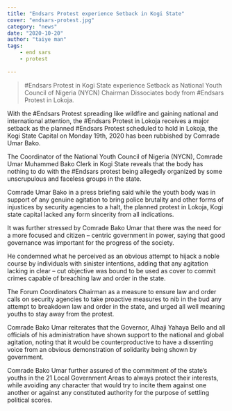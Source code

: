 ```yaml
---
title: "Endsars Protest experience Setback in Kogi State"
cover: "endsars-protest.jpg"
category: "news"
date: "2020-10-20"
author: "taiye man"
tags:
    - end sars
    - protest
    
---
```


<blockquote>#Endsars Protest in Kogi State experience Setback as National Youth Council of Nigeria (NYCN) Chairman Dissociates body from #Endsars Protest in Lokoja.</blockquote>

With the #Endsars Protest spreading like wildfire and gaining national and international attention, the #Endsars Protest in Lokoja receives a major setback as the planned #Endsars Protest scheduled to hold in Lokoja, the Kogi State Capital on Monday 19th, 2020 has been rubbished by Comrade Umar Bako. 

The Coordinator of the National Youth Council of Nigeria (NYCN), Comrade Umar Muhammed Bako Clerk in Kogi State reveals that the body has nothing to do with the #Endsars protest being allegedly organized by some unscrupulous and faceless groups in the state.

Comrade Umar Bako in a press briefing said while the youth body was in support of any genuine agitation to bring police brutality and other forms of injustices by security agencies to a halt, the planned protest in Lokoja, Kogi state capital lacked any form sincerity from all indications.

It was further stressed by Comrade Bako Umar that there was the need for a more focused and citizen – centric government in power, saying that good governance was important for the progress of the society.

He condemned what he perceived as an obvious attempt to hijack a noble course by individuals with sinister intentions, adding that any agitation lacking in clear – cut objective was bound to be used as cover to commit crimes capable of breaching law and order in the state. 

The Forum Coordinators Chairman as a measure to ensure law and order calls on security agencies to take proactive measures to nib in the bud any attempt to breakdown law and order in the state, and urged all well meaning youths to stay away from the protest.

Comrade Bako Umar reiterates that the Governor, Alhaji Yahaya Bello and all officials of his administration have shown support to the national and global agitation, noting that it would be counterproductive to have a dissenting voice from an obvious demonstration of solidarity being shown by government.

Comrade Bako Umar further assured of the commitment of the state’s youths in the 21 Local Government Areas to always protect their interests, while avoiding any character that would try to incite them against one another or against any constituted authority for the purpose of settling political scores.


